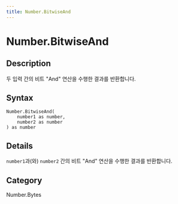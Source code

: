 ```yaml
---
title: Number.BitwiseAnd
---
```


# Number.BitwiseAnd


## Description

두 입력 간의 비트 &#34;And&#34; 연산을 수행한 결과를 반환합니다.


## Syntax

```powerquery
Number.BitwiseAnd(
    number1 as number,
    number2 as number
) as number
```


## Details

<code>number1</code>과(와) <code>number2</code> 간의 비트 "And" 연산을 수행한 결과를 반환합니다.



## Category
Number.Bytes
